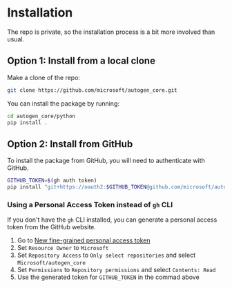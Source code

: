 # Installation

The repo is private, so the installation process is a bit more involved than usual.

## Option 1: Install from a local clone

Make a clone of the repo:

```sh
git clone https://github.com/microsoft/autogen_core.git
```

You can install the package by running:

```sh
cd autogen_core/python
pip install .
```

## Option 2: Install from GitHub

To install the package from GitHub, you will need to authenticate with GitHub.

```sh
GITHUB_TOKEN=$(gh auth token)
pip install "git+https://oauth2:$GITHUB_TOKEN@github.com/microsoft/autogen_core.git#subdirectory=python"
```

### Using a Personal Access Token instead of `gh` CLI

If you don't have the `gh` CLI installed, you can generate a personal access token from the GitHub website.

1. Go to [New fine-grained personal access token](https://github.com/settings/personal-access-tokens/new)
2. Set `Resource Owner` to `Microsoft`
3. Set `Repository Access` to `Only select repositories` and select `Microsoft/autogen_core`
4. Set `Permissions` to `Repository permissions` and select `Contents: Read`
5. Use the generated token for `GITHUB_TOKEN` in the commad above
